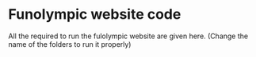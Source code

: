# Funolympic website code
 All the required to run the fulolympic website are given here. (Change the name of the folders to run  it properly)
